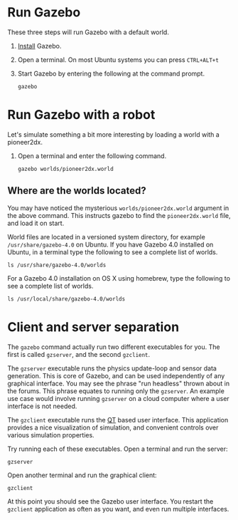 # Run Gazebo

These three steps will run Gazebo with a default world.

1. [Install]( http://gazebosim.org/tutorials?tut=install) Gazebo.

2. Open a terminal. On most Ubuntu systems you can press `CTRL+ALT+t`

3. Start Gazebo by entering the following at the command prompt.

    ~~~
    gazebo
    ~~~

# Run Gazebo with a robot

Let's simulate something a bit more interesting by loading a world with a pioneer2dx.

1. Open a terminal and enter the following command.

    ~~~
    gazebo worlds/pioneer2dx.world
    ~~~

## Where are the worlds located?

You may have noticed the mysterious `worlds/pioneer2dx.world` argument in the above command. This instructs gazebo to find the `pioneer2dx.world` file, and load it on start.

World files are located in a versioned system directory, for example `/usr/share/gazebo-4.0` on Ubuntu.  If you have Gazebo 4.0 installed on Ubuntu, in a terminal type the following to see a complete list of worlds.

~~~
ls /usr/share/gazebo-4.0/worlds
~~~

For a Gazebo 4.0 installation on OS X using homebrew, type the following to see a complete list of worlds.

~~~
ls /usr/local/share/gazebo-4.0/worlds
~~~

# Client and server separation

The `gazebo` command actually run two different executables for you. The
first is called `gzserver`, and the second `gzclient`.

The `gzserver` executable runs the physics update-loop and sensor data
generation. This is core of Gazebo, and can be used independently of any
graphical interface. You may see the phrase "run headless" thrown about in
the forums. This phrase equates to running only the `gzserver`. An example
use case would involve running `gzserver` on a cloud computer where a user
interface is not needed.

The `gzclient` executable runs the [QT](http://qt-project.org) based user
interface. This application provides a nice visualization of simulation, and
convenient controls over various simulation properties.

Try running each of these executables. Open a terminal and run the server:

~~~
gzserver
~~~

Open another terminal and run the graphical client:

~~~
gzclient
~~~

At this point you should see the Gazebo user interface. You restart the
`gzclient` application as often as you want, and even run multiple
interfaces.
